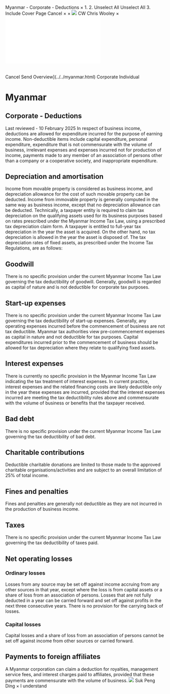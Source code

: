 Myanmar - Corporate - Deductions
×
1.
2.
Unselect All
Unselect All
3.
Include Cover Page
Cancel
×
×
![](../../-/media/world-wide-tax-summaries/attachments/global---chris-wooley.ashx%3Frev=ac5e5f3223b34096b1afc2a6009c7320&revision=ac5e5f32-23b3-4096-b1af-c2a6009c7320&hash=859B7ADC84DC2CBEC9760E9E6EE7DE6D0A8BFCDF)
CW
Chris Wooley
×
![](deductions.html)
######
Cancel
Send
Overview](../../myanmar.html)
Corporate
Individual
# Myanmar
## Corporate - Deductions
Last reviewed - 10 February 2025
In respect of business income, deductions are allowed for expenditure incurred for the purpose of earning income.
Non-deductible items include capital expenditure, personal expenditure, expenditure that is not commensurate with the volume of business, irrelevant expenses and expenses incurred not for production of income, payments made to any member of an association of persons other than a company or a cooperative society, and inappropriate expenditure.
## Depreciation and amortisation
Income from movable property is considered as business income, and depreciation allowance for the cost of such movable property can be deducted. Income from immovable property is generally computed in the same way as business income, except that no depreciation allowance can be deducted.
Technically, a taxpayer entity is required to claim tax depreciation on the qualifying assets used for its business purposes based on rates prescribed under the Myanmar Income Tax Law, using a prescribed tax depreciation claim form. A taxpayer is entitled to full-year tax depreciation in the year the asset is acquired. On the other hand, no tax depreciation is allowed in the year the asset is disposed of.
The tax depreciation rates of fixed assets, as prescribed under the Income Tax Regulations, are as follows:
## Goodwill
There is no specific provision under the current Myanmar Income Tax Law governing the tax deductibility of goodwill. Generally, goodwill is regarded as capital of nature and is not deductible for corporate tax purposes.
## Start-up expenses
There is no specific provision under the current Myanmar Income Tax Law governing the tax deductibility of start-up expenses. Generally, any operating expenses incurred before the commencement of business are not tax deductible. Myanmar tax authorities view pre-commencement expenses as capital in nature and not deductible for tax purposes. Capital expenditures incurred prior to the commencement of business should be allowed for tax depreciation where they relate to qualifying fixed assets.
## Interest expenses
There is currently no specific provision in the Myanmar Income Tax Law indicating the tax treatment of interest expenses. In current practice, interest expenses and the related financing costs are likely deductible only in the year these expenses are incurred, provided that the interest expenses incurred are meeting the tax deductibility rules above and commensurate with the volume of business or benefits that the taxpayer received.
## Bad debt
There is no specific provision under the current Myanmar Income Tax Law governing the tax deductibility of bad debt.
## Charitable contributions
Deductible charitable donations are limited to those made to the approved charitable organisations/activities and are subject to an overall limitation of 25% of total income.
## Fines and penalties
Fines and penalties are generally not deductible as they are not incurred in the production of business income.
## Taxes
There is no specific provision under the current Myanmar Income Tax Law governing the tax deductibility of taxes paid.
## Net operating losses
### Ordinary losses
Losses from any source may be set off against income accruing from any other sources in that year, except where the loss is from capital assets or a share of loss from an association of persons. Losses that are not fully deducted in a year can be carried forward and set off against profits in the next three consecutive years.
There is no provision for the carrying back of losses.
### Capital losses
Capital losses and a share of loss from an association of persons cannot be set off against income from other sources or carried forward.
## Payments to foreign affiliates
A Myanmar corporation can claim a deduction for royalties, management service fees, and interest charges paid to affiliates, provided that these payments are commensurate with the volume of business.
![](../../-/media/world-wide-tax-summaries/myanmarsuk-peng-dingmyanmar--suk-peng-dingjpg20220720101601637.ashx%3Frev=02e87324f8024946bef1e928d6495503&revision=02e87324-f802-4946-bef1-e928d6495503&hash=59AA4BE9BE35BDBAB261CECFA2D5869DC815208E)
Suk Peng Ding
×
I understand
